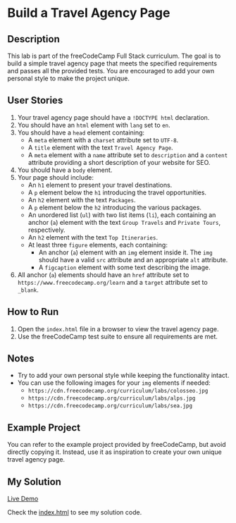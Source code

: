 # Build a Travel Agency Page

## Description

This lab is part of the freeCodeCamp Full Stack curriculum. The goal is to build a simple travel agency page that meets the specified requirements and passes all the provided tests. You are encouraged to add your own personal style to make the project unique.

## User Stories

1. Your travel agency page should have a `!DOCTYPE html` declaration.
2. You should have an `html` element with `lang` set to `en`.
3. You should have a `head` element containing:
   - A `meta` element with a `charset` attribute set to `UTF-8`.
   - A `title` element with the text `Travel Agency Page`.
   - A `meta` element with a `name` attribute set to `description` and a `content` attribute providing a short description of your website for SEO.
4. You should have a `body` element.
5. Your page should include:
   - An `h1` element to present your travel destinations.
   - A `p` element below the `h1` introducing the travel opportunities.
   - An `h2` element with the text `Packages`.
   - A `p` element below the `h2` introducing the various packages.
   - An unordered list (`ul`) with two list items (`li`), each containing an anchor (`a`) element with the text `Group Travels` and `Private Tours`, respectively.
   - An `h2` element with the text `Top Itineraries`.
   - At least three `figure` elements, each containing:
     - An anchor (`a`) element with an `img` element inside it. The `img` should have a valid `src` attribute and an appropriate `alt` attribute.
     - A `figcaption` element with some text describing the image.
6. All anchor (`a`) elements should have an `href` attribute set to `https://www.freecodecamp.org/learn` and a `target` attribute set to `_blank`.

## How to Run

1. Open the `index.html` file in a browser to view the travel agency page.
2. Use the freeCodeCamp test suite to ensure all requirements are met.

## Notes

- Try to add your own personal style while keeping the functionality intact.
- You can use the following images for your `img` elements if needed:
  - `https://cdn.freecodecamp.org/curriculum/labs/colosseo.jpg`
  - `https://cdn.freecodecamp.org/curriculum/labs/alps.jpg`
  - `https://cdn.freecodecamp.org/curriculum/labs/sea.jpg`

## Example Project

You can refer to the example project provided by freeCodeCamp, but avoid directly copying it. Instead, use it as inspiration to create your own unique travel agency page.

## My Solution

[Live Demo](https://mbahomaid.github.io/freeCodeCamp-labs/1-html/1-basic-html/2-tarvel-agency-page/)

Check the [index.html](https://github.com/mbahomaid/freeCodeCamp-labs/blob/main/1-html/1-basic-html/2-tarvel-agency-page/index.html) to see my solution code.

